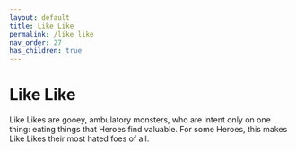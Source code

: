 ```yaml
---
layout: default
title: Like Like
permalink: /like_like
nav_order: 27
has_children: true
---
```


# Like Like

Like Likes are gooey, ambulatory monsters, who are intent only on one thing: eating things that Heroes find valuable. For some Heroes, this makes Like Likes their most hated foes of all.
